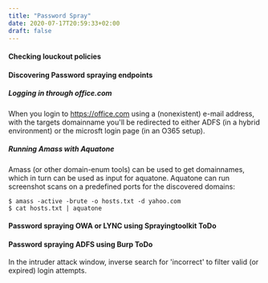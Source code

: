 ```yaml
---
title: "Password Spray"
date: 2020-07-17T20:59:33+02:00
draft: false
---
```


#### Checking louckout policies

#### Discovering Password spraying endpoints

##### Logging in through office.com
When you login to https://office.com using a (nonexistent) e-mail address, with the targets domainname you'll be redirected to either ADFS (in a hybrid environment) or the microsft login page (in an O365 setup).

##### Running Amass with Aquatone
Amass (or other domain-enum tools) can be used to get domainnames, which in turn can be used as input for aquatone. Aquatone can run screenshot scans on a predefined ports for the discovered domains:

```
$ amass -active -brute -o hosts.txt -d yahoo.com
$ cat hosts.txt | aquatone
```

#### Password spraying OWA or LYNC using Sprayingtoolkit ToDo


#### Password spraying ADFS using Burp ToDo
In the intruder attack window, inverse search for 'incorrect' to filter valid (or expired) login attempts.